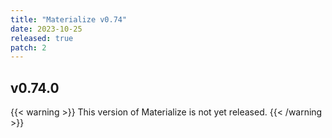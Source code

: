 ```yaml
---
title: "Materialize v0.74"
date: 2023-10-25
released: true
patch: 2
---
```


## v0.74.0

{{< warning >}}
This version of Materialize is not yet released.
{{< /warning >}}
